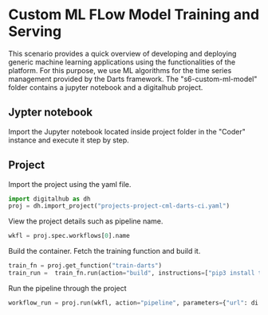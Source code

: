 # Custom ML FLow Model Training and Serving

This scenario provides a quick overview of developing and deploying generic machine learning applications using the functionalities of the platform. For this purpose, we use ML algorithms for the time series management provided by the Darts framework. The "s6-custom-ml-model" folder contains a jupyter notebook and a digitalhub project.

## Jypter notebook

Import the Jupyter notebook located inside project folder in the "Coder" instance and execute it step by step.

## Project

Import the project using the yaml file.

```python
import digitalhub as dh
proj = dh.import_project("projects-project-cml-darts-ci.yaml")
```

View the project details such as pipeline name.

```python
wkfl = proj.spec.workflows[0].name
```

Build the container. Fetch the training function and build it.

```python
train_fn = proj.get_function("train-darts")
train_run =  train_fn.run(action="build", instructions=["pip3 install torch torchvision torchaudio --index-url https://download.pytorch.org/whl/cpu","pip3 install darts patsy scikit-learn"])
```

Run the pipeline through the project

```python
workflow_run = proj.run(wkfl, action="pipeline", parameters={"url": di.key}, wait=True)
```
